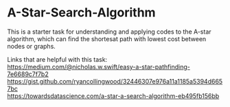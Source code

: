 # A-Star-Search-Algorithm
This is a starter task for understanding and applying codes to the A-star algorithm, which can find the shortesat path with lowest cost between nodes or graphs. 

Links that are helpful with this task:    
https://medium.com/@nicholas.w.swift/easy-a-star-pathfinding-7e6689c7f7b2       
https://gist.github.com/ryancollingwood/32446307e976a11a1185a5394d6657bc         
https://towardsdatascience.com/a-star-a-search-algorithm-eb495fb156bb         

